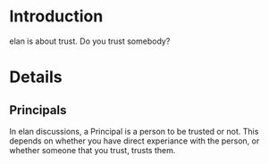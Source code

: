 # Introduction

elan is about trust.  Do you trust somebody?

# Details
## Principals
In elan discussions, a Principal is a person to be trusted or not.  This depends on whether you have direct experiance with
the person, or whether someone that you trust, trusts them.
